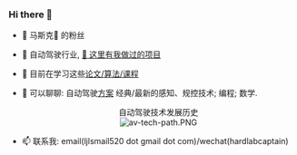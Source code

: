 ### Hi there 👋

- 🚀 马斯克🚀 的粉丝
- 🔭 自动驾驶行业, [🏃 这里有我做过的项目](./projects.md) 
- 🌱 目前在学习这些[论文/算法/课程](./learning_material.md)
- 💬 可以聊聊: 自动驾驶[方案](./projects.md#展望) 经典/最新的感知、规控技术; 编程; 数学.
  <p align="center">
   <a>自动驾驶技术发展历史</a></br>
    <img src="https://img.picui.cn/free/2025/06/19/68535c1586482.png" alt="av-tech-path.PNG" title="av-tech-path.PNG" />
  </p>

- 📫 联系我: email(ljlsmail520 dot gmail dot com)/wechat(hardlabcaptain)

<!--

- Project | LCC横向规划方案 
  通过微分法进行横向规划. 重新设计了架构, 支持 1)实车问题的快速复现 2) 快速调参
- Project | 规控算法可复现可视化快速迭代工具
  - Cpp with Python via Pybind, using Bokeh to plot interactively.
- [Project | 数据驱动规划](https://www.notion.so/captaincaptain/e0f1d58cf80a4ebbbd23ba627d5f818c?pvs=4)   
  通过深度学习进行决策规划
- Project | 规控评测体系  
  规控算法迭代的大规模评测体系: 场景搭建 & 自动评测.
  - 体系架构
    - 场景
    - 评测器
  - 自动化评测
    - 特征体系
    - 模型/超参搜索(AutoML)
    - [模型自我迭代](https://docs.google.com/drawings/d/1qygI_3szCH37xL6nOGwrCXcsHnyxEcGzLJwTETHm4fo/edit?usp=sharing)

- [Project | **评测器工具集**](): A simple tool with UI to interact with multi-platform    
  * 评测工具集填补了工作流程中空白. 在此之前,RD开发过程中没有达标的开发工具.

  * 通过评测工具集,RD可以很方便地与组织内不同的数据/仿真平台交互,提高了工作流程效率. 

  * 评测工具集使用了fastapi来搭建web框架.前端为一个简单的html网页,后端接收界面请求并调用组织不同平台的API完成对应的功能.

- Project | 仿真
  - WroldSim: [Common Road](https://commonroad.in.tum.de/)      
    1. 使用Common Road构建自驾所需要的场景,[评估规控模块在这个场景下的效果](https://docs.google.com/document/d/1TTZk28jI2OWGVR1Z_IVYsvZBPN9IFzbVqJp8jh6vThE/edit?usp=sharing). 


- Project | 强化学习
  
  基于 Common Road 构建的场景,使用[Actor-Critic算法训练Planner](https://docs.google.com/document/d/1TTZk28jI2OWGVR1Z_IVYsvZBPN9IFzbVqJp8jh6vThE/edit#heading=h.68j4bct6elkb). 


**JinlongLi2016/JinlongLi2016** is a ✨ _special_ ✨ repository because its `README.md` (this file) appears on your GitHub profile.

Here are some ideas to get you started:

- 🔭 I’m currently working on ...
- 🌱 I’m currently learning ...
- 👯 I’m looking to collaborate on ...
- 🤔 I’m looking for help with ...
- 💬 Ask me about ...
- 📫 How to reach me: ...
- 😄 Pronouns: ...
- ⚡ Fun fact: ...

- [课程 | Reinforcement Learning]([https://captaincaptain.notion.site/ecacdf9a2c4246cdb82ada3f1a48f5a5](https://www.notion.so/captaincaptain/Reinforcement-Learning-a3b749a050204744a4df23b8efcb9e5e?pvs=4)https://www.notion.so/captaincaptain/Reinforcement-Learning-a3b749a050204744a4df23b8efcb9e5e?pvs=4)
-->
